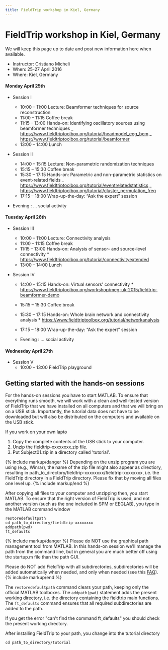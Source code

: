 ```yaml
---
title: FieldTrip workshop in Kiel, Germany
---
```


# FieldTrip workshop in Kiel, Germany

We will keep this page up to date and post new information here when available.

- Instructor: Cristiano Micheli
- When: 25-27 April 2016
- Where: Kiel, Germany

#### Monday April 25th

- Session I

  - 10:00 – 11:00 Lecture: Beamformer techniques for source reconstruction
  - 11:00 – 11:15 Coffee break
  - 11:15 – 13:00 Hands-on: Identifying oscillatory sources using beamformer techniques
    _ <https://www.fieldtriptoolbox.org/tutorial/headmodel_eeg_bem>
    _ <https://www.fieldtriptoolbox.org/tutorial/beamformer>
  - 13:00 – 14:00 Lunch

- Session II

  - 14:00 – 15:15 Lecture: Non-parametric randomization techniques
  - 15:15 – 15:30 Coffee break
  - 15:30 – 17:15 Hands-on: Parametric and non-parametric statistics on event-related fields
    _ <https://www.fieldtriptoolbox.org/tutorial/eventrelatedstatistics>
    _ <https://www.fieldtriptoolbox.org/tutorial/cluster_permutation_freq>
  - 17:15 – 18:00 Wrap-up-the-day: “Ask the expert” session

- Evening : ... social activity

#### Tuesday April 26th

- Session III

  - 10:00 – 11:00 Lecture: Connectivity analysis
  - 11:00 – 11:15 Coffee break
  - 11:15 – 13:00 Hands-on: Analysis of sensor- and source-level connectivity \* <https://www.fieldtriptoolbox.org/tutorial/connectivityextended>
  - 13:00 – 14:00 Lunch

- Session IV

  - 14:00 – 15:15 Hands-on: Virtual sensors' connectivity \* <https://www.fieldtriptoolbox.org/workshop/meg-uk-2015/fieldtrip-beamformer-demo>
  - 15:15 – 15:30 Coffee break
  - 15:30 – 17:15 Hands-on: Whole brain network and connectivity analysis \* <https://www.fieldtriptoolbox.org/tutorial/networkanalysis>
  - 17:15 – 18:00 Wrap-up-the-day: “Ask the expert” session

  - Evening : ... social activity

#### Wednesday April 27th

- Session V
  - 10:00 – 13:00 FieldTrip playground

## Getting started with the hands-on sessions

For the hands-on sessions you have to start MATLAB. To ensure that everything runs smooth, we will work with a clean and well-tested version of FieldTrip that we have installed on all computers and that we will bring on on a USB stick. Importantly, the tutorial data does not have to be downloaded but will also be distributed on the computers and available on the USB stick.

If you work on your own lapto

1.  Copy the complete contents of the USB stick to your computer.
2.  Unzip the fieldtrip-xxxxxxxx.zip file.
3.  Put Subject01.zip in a directory called 'tutorial'.

{% include markup/danger %}
Depending on the unzip program you are using (e.g., Winrar), the name of the zip file might also appear as directiory, resulting in path_to_directory/fieldtrip-xxxxxxxx/fieldtrip-xxxxxxxx, i.e. the FieldTrip directory in a FieldTrip directory. Please fix that by moving all files one level up.
{% include markup/end %}

After copying all files to your computer and unzipping then, you start MATLAB. To ensure that the right version of FieldTrip is used, and not another version (such as the one included in SPM or EEGLAB), you type in the MATLAB command window

    restoredefaultpath
    cd path_to_directory/fieldtrip-xxxxxxxx
    addpath(pwd)
    ft_defaults

{% include markup/danger %}
Please do NOT use the graphical path management tool from MATLAB. In this hands-on session we'll manage the path from the command line, but in general you are much better off using the startup.m file than the path GUI.

Please do NOT add FieldTrip with all subdirectories, subdirectories will be added automatically when needed, and only when needed (see this [FAQ](/faq/should_i_add_fieldtrip_with_all_subdirectories_to_my_matlab_path)).
{% include markup/end %}

The `restoredefaultpath` command clears your path, keeping only the
official MATLAB toolboxes. The `addpath(pwd)` statement adds the
present working directory, i.e. the directory containing the fieldtrip
main functions. The `ft_defaults` command ensures that all required
subdirectories are added to the path.

If you get the error "can't find the command ft_defaults" you should check the present working directory.

After installing FieldTrip to your path, you change into the tutorial directory

    cd path_to_directory/tutorial
